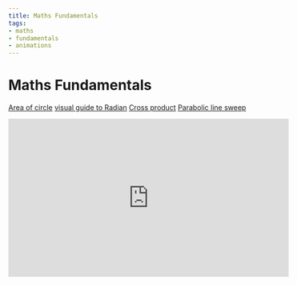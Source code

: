 ```yaml
---
title: Maths Fundamentals
tags:
- maths
- fundamentals
- animations
---
```


# Maths Fundamentals

<TagLinks />



[Area of circle](https://twitter.com/FreyaHolmer/status/1202648662049996801?s=20)
[visual guide to Radian](https://twitter.com/FreyaHolmer/status/1173752820954214400?s=20)
[Cross product](https://twitter.com/FreyaHolmer/status/1203059678705602562?s=20)
[Parabolic line sweep](https://twitter.com/FreyaHolmer/status/1251120714507304960?s=20)

<iframe width="560" height="315" src="https://www.youtube.com/embed/CBIO4xJ1Cok" frameborder="0" allow="accelerometer; autoplay; clipboard-write; encrypted-media; gyroscope; picture-in-picture" allowfullscreen></iframe>

<Footer />

